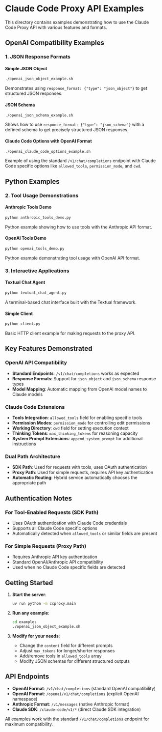 # Claude Code Proxy API Examples

This directory contains examples demonstrating how to use the Claude Code Proxy API with various features and formats.

## OpenAI Compatibility Examples

### 1. JSON Response Formats

#### Simple JSON Object
```bash
./openai_json_object_example.sh
```
Demonstrates using `response_format: {"type": "json_object"}` to get structured JSON responses.

#### JSON Schema
```bash
./openai_json_schema_example.sh
```
Shows how to use `response_format: {"type": "json_schema"}` with a defined schema to get precisely structured JSON responses.

#### Claude Code Options with OpenAI Format
```bash
./openai_claude_code_options_example.sh
```
Example of using the standard `/v1/chat/completions` endpoint with Claude Code specific options like `allowed_tools`, `permission_mode`, and `cwd`.

## Python Examples

### 2. Tool Usage Demonstrations

#### Anthropic Tools Demo
```bash
python anthropic_tools_demo.py
```
Python example showing how to use tools with the Anthropic API format.

#### OpenAI Tools Demo  
```bash
python openai_tools_demo.py
```
Python example demonstrating tool usage with OpenAI API format.

### 3. Interactive Applications

#### Textual Chat Agent
```bash
python textual_chat_agent.py
```
A terminal-based chat interface built with the Textual framework.

#### Simple Client
```bash
python client.py
```
Basic HTTP client example for making requests to the proxy API.

## Key Features Demonstrated

### OpenAI API Compatibility
- **Standard Endpoints**: `/v1/chat/completions` works as expected
- **Response Formats**: Support for `json_object` and `json_schema` response types
- **Model Mapping**: Automatic mapping from OpenAI model names to Claude models

### Claude Code Extensions
- **Tools Integration**: `allowed_tools` field for enabling specific tools
- **Permission Modes**: `permission_mode` for controlling edit permissions
- **Working Directory**: `cwd` field for setting execution context
- **Thinking Tokens**: `max_thinking_tokens` for reasoning capacity
- **System Prompt Extensions**: `append_system_prompt` for additional instructions

### Dual Path Architecture
- **SDK Path**: Used for requests with tools, uses OAuth authentication
- **Proxy Path**: Used for simple requests, requires API key authentication
- **Automatic Routing**: Hybrid service automatically chooses the appropriate path

## Authentication Notes

### For Tool-Enabled Requests (SDK Path)
- Uses OAuth authentication with Claude Code credentials
- Supports all Claude Code specific options
- Automatically detected when `allowed_tools` or similar fields are present

### For Simple Requests (Proxy Path)  
- Requires Anthropic API key authentication
- Standard OpenAI/Anthropic API compatibility
- Used when no Claude Code specific fields are detected

## Getting Started

1. **Start the server**:
   ```bash
   uv run python -m ccproxy.main
   ```

2. **Run any example**:
   ```bash
   cd examples
   ./openai_json_object_example.sh
   ```

3. **Modify for your needs**:
   - Change the `content` field for different prompts
   - Adjust `max_tokens` for longer/shorter responses
   - Add/remove tools in `allowed_tools` array
   - Modify JSON schemas for different structured outputs

## API Endpoints

- **OpenAI Format**: `/v1/chat/completions` (standard OpenAI compatibility)
- **OpenAI Format**: `/openai/v1/chat/completions` (explicit OpenAI namespace)
- **Anthropic Format**: `/v1/messages` (native Anthropic format)
- **Claude SDK**: `/claude-code/v1/*` (direct Claude SDK integration)

All examples work with the standard `/v1/chat/completions` endpoint for maximum compatibility.
